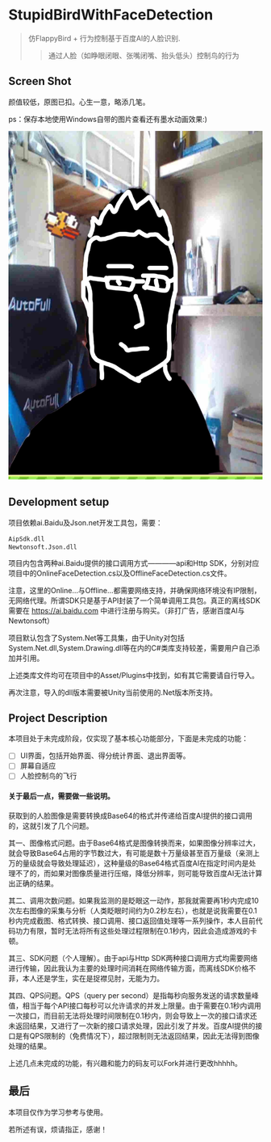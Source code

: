 # StupidBirdWithFaceDetection
> 仿FlappyBird + 行为控制基于百度AI的人脸识别.
>> 通过人脸（如睁眼闭眼、张嘴闭嘴、抬头低头）控制鸟的行为

## Screen Shot

颜值较低，原图已扣。心生一意，略添几笔。

ps：保存本地使用Windows自带的图片查看还有墨水动画效果:)

![](StupidBird/ScreenShot/InkedScreenShot_LI.jpg)

## Development setup

项目依赖ai.Baidu及Json.net开发工具包，需要：

```
AipSdk.dll
Newtonsoft.Json.dll
```

项目内包含两种ai.Baidu提供的接口调用方式————api和Http SDK，分别对应项目中的OnlineFaceDetection.cs以及OfflineFaceDetection.cs文件。

注意，这里的Online...与Offline...都需要网络支持，并确保网络环境没有IP限制，无网络代理。所谓SDK只是基于API封装了一个简单调用工具包。真正的离线SDK需要在 <https://ai.baidu.com> 中进行注册与购买。（非打广告，感谢百度AI与Newtonsoft）

项目默认包含了System.Net等工具集，由于Unity对包括System.Net.dll,System.Drawing.dll等在内的C#类库支持较差，需要用户自己添加并引用。

上述类库文件均可在项目中的Asset/Plugins中找到，如有其它需要请自行导入。

再次注意，导入的dll版本需要被Unity当前使用的.Net版本所支持。

## Project Description

本项目处于未完成阶段，仅实现了基本核心功能部分，下面是未完成的功能：

- [ ] UI界面，包括开始界面、得分统计界面、退出界面等。
- [ ] 屏幕自适应
- [ ] 人脸控制鸟的飞行

#### 关于最后一点，需要做一些说明。

获取到的人脸图像是需要转换成Base64的格式并传递给百度AI提供的接口调用的，这就引发了几个问题。

其一、图像格式问题。由于Base64格式是图像转换而来，如果图像分辨率过大，就会导致Base64占用的字节数过大，有可能是数十万量级甚至百万量级（亲测上万的量级就会导致处理延迟），这种量级的Base64格式百度AI在指定时间内是处理不了的，而如果对图像质量进行压缩，降低分辨率，则可能导致百度AI无法计算出正确的结果。

其二、调用次数问题。如果我监测的是眨眼这一动作，那我就需要再1秒内完成10次左右图像的采集与分析（人类眨眼时间约为0.2秒左右），也就是说我需要在0.1秒内完成截图、格式转换、接口调用、接口返回值处理等一系列操作，本人目前代码功力有限，暂时无法将所有这些处理过程限制在0.1秒内，因此会造成游戏的卡顿。

其三、SDK问题（个人理解）。由于api与Http SDK两种接口调用方式均需要网络进行传输，因此我认为主要的处理时间消耗在网络传输方面，而离线SDK价格不菲，本人还是学生，实在是捉襟见肘，无能为力。

其四、QPS问题。QPS（query per second）是指每秒向服务发送的请求数量峰值，相当于每个API接口每秒可以允许请求的并发上限量。由于需要在0.1秒内调用一次接口，而目前无法将处理时间限制在0.1秒内，则会导致上一次的接口请求还未返回结果，又进行了一次新的接口请求处理，因此引发了并发。百度AI提供的接口是有QPS限制的（免费情况下），超过限制则无法返回结果，因此无法得到图像处理的结果。

上述几点未完成的功能，有兴趣和能力的码友可以Fork并进行更改hhhhh。

## 最后

本项目仅作为学习参考与使用。

若所述有误，烦请指正，感谢！
